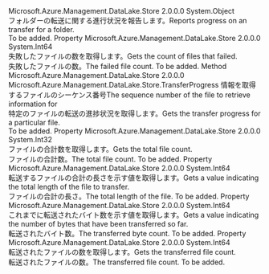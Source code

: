 <Type Name="TransferFolderProgress" FullName="Microsoft.Azure.Management.DataLake.Store.TransferFolderProgress">
  <TypeSignature Language="C#" Value="public class TransferFolderProgress" />
  <TypeSignature Language="ILAsm" Value=".class public auto ansi beforefieldinit TransferFolderProgress extends System.Object" />
  <TypeSignature Language="DocId" Value="T:Microsoft.Azure.Management.DataLake.Store.TransferFolderProgress" />
  <TypeSignature Language="VB.NET" Value="Public Class TransferFolderProgress" />
  <TypeSignature Language="F#" Value="type TransferFolderProgress = class" />
  <AssemblyInfo>
    <AssemblyName>Microsoft.Azure.Management.DataLake.Store</AssemblyName>
    <AssemblyVersion>2.0.0.0</AssemblyVersion>
  </AssemblyInfo>
  <Base>
    <BaseTypeName>System.Object</BaseTypeName>
  </Base>
  <Interfaces />
  <Docs>
    <summary>
            <span data-ttu-id="b3acd-101">フォルダーの転送に関する進行状況を報告します。</span><span class="sxs-lookup"><span data-stu-id="b3acd-101">Reports progress on an transfer for a folder.</span></span>
            </summary>
    <remarks>To be added.</remarks>
  </Docs>
  <Members>
    <Member MemberName="FailedFileCount">
      <MemberSignature Language="C#" Value="public long FailedFileCount { get; }" />
      <MemberSignature Language="ILAsm" Value=".property instance int64 FailedFileCount" />
      <MemberSignature Language="DocId" Value="P:Microsoft.Azure.Management.DataLake.Store.TransferFolderProgress.FailedFileCount" />
      <MemberSignature Language="VB.NET" Value="Public ReadOnly Property FailedFileCount As Long" />
      <MemberSignature Language="F#" Value="member this.FailedFileCount : int64" Usage="Microsoft.Azure.Management.DataLake.Store.TransferFolderProgress.FailedFileCount" />
      <MemberType>Property</MemberType>
      <AssemblyInfo>
        <AssemblyName>Microsoft.Azure.Management.DataLake.Store</AssemblyName>
        <AssemblyVersion>2.0.0.0</AssemblyVersion>
      </AssemblyInfo>
      <ReturnValue>
        <ReturnType>System.Int64</ReturnType>
      </ReturnValue>
      <Docs>
        <summary>
            <span data-ttu-id="b3acd-102">失敗したファイルの数を取得します。</span><span class="sxs-lookup"><span data-stu-id="b3acd-102">Gets the count of files that failed.</span></span>
            </summary>
        <value>
            <span data-ttu-id="b3acd-103">失敗したファイルの数。</span><span class="sxs-lookup"><span data-stu-id="b3acd-103">The failed file count.</span></span>
            </value>
        <remarks>To be added.</remarks>
      </Docs>
    </Member>
    <Member MemberName="GetSegmentProgress">
      <MemberSignature Language="C#" Value="public Microsoft.Azure.Management.DataLake.Store.TransferProgress GetSegmentProgress (int segmentNumber);" />
      <MemberSignature Language="ILAsm" Value=".method public hidebysig instance class Microsoft.Azure.Management.DataLake.Store.TransferProgress GetSegmentProgress(int32 segmentNumber) cil managed" />
      <MemberSignature Language="DocId" Value="M:Microsoft.Azure.Management.DataLake.Store.TransferFolderProgress.GetSegmentProgress(System.Int32)" />
      <MemberSignature Language="VB.NET" Value="Public Function GetSegmentProgress (segmentNumber As Integer) As TransferProgress" />
      <MemberSignature Language="F#" Value="member this.GetSegmentProgress : int -&gt; Microsoft.Azure.Management.DataLake.Store.TransferProgress" Usage="transferFolderProgress.GetSegmentProgress segmentNumber" />
      <MemberType>Method</MemberType>
      <AssemblyInfo>
        <AssemblyName>Microsoft.Azure.Management.DataLake.Store</AssemblyName>
        <AssemblyVersion>2.0.0.0</AssemblyVersion>
      </AssemblyInfo>
      <ReturnValue>
        <ReturnType>Microsoft.Azure.Management.DataLake.Store.TransferProgress</ReturnType>
      </ReturnValue>
      <Parameters>
        <Parameter Name="segmentNumber" Type="System.Int32" />
      </Parameters>
      <Docs>
        <param name="segmentNumber"><span data-ttu-id="b3acd-104">情報を取得するファイルのシーケンス番号</span><span class="sxs-lookup"><span data-stu-id="b3acd-104">The sequence number of the file to retrieve information for</span></span></param>
        <summary>
            <span data-ttu-id="b3acd-105">特定のファイルの転送の進捗状況を取得します。</span><span class="sxs-lookup"><span data-stu-id="b3acd-105">Gets the transfer progress for a particular file.</span></span>
            </summary>
        <returns />
        <remarks>To be added.</remarks>
      </Docs>
    </Member>
    <Member MemberName="TotalFileCount">
      <MemberSignature Language="C#" Value="public int TotalFileCount { get; }" />
      <MemberSignature Language="ILAsm" Value=".property instance int32 TotalFileCount" />
      <MemberSignature Language="DocId" Value="P:Microsoft.Azure.Management.DataLake.Store.TransferFolderProgress.TotalFileCount" />
      <MemberSignature Language="VB.NET" Value="Public ReadOnly Property TotalFileCount As Integer" />
      <MemberSignature Language="F#" Value="member this.TotalFileCount : int" Usage="Microsoft.Azure.Management.DataLake.Store.TransferFolderProgress.TotalFileCount" />
      <MemberType>Property</MemberType>
      <AssemblyInfo>
        <AssemblyName>Microsoft.Azure.Management.DataLake.Store</AssemblyName>
        <AssemblyVersion>2.0.0.0</AssemblyVersion>
      </AssemblyInfo>
      <ReturnValue>
        <ReturnType>System.Int32</ReturnType>
      </ReturnValue>
      <Docs>
        <summary>
            <span data-ttu-id="b3acd-106">ファイルの合計数を取得します。</span><span class="sxs-lookup"><span data-stu-id="b3acd-106">Gets the total file count.</span></span>
            </summary>
        <value>
            <span data-ttu-id="b3acd-107">ファイルの合計数。</span><span class="sxs-lookup"><span data-stu-id="b3acd-107">The total file count.</span></span>
            </value>
        <remarks>To be added.</remarks>
      </Docs>
    </Member>
    <Member MemberName="TotalFileLength">
      <MemberSignature Language="C#" Value="public long TotalFileLength { get; }" />
      <MemberSignature Language="ILAsm" Value=".property instance int64 TotalFileLength" />
      <MemberSignature Language="DocId" Value="P:Microsoft.Azure.Management.DataLake.Store.TransferFolderProgress.TotalFileLength" />
      <MemberSignature Language="VB.NET" Value="Public ReadOnly Property TotalFileLength As Long" />
      <MemberSignature Language="F#" Value="member this.TotalFileLength : int64" Usage="Microsoft.Azure.Management.DataLake.Store.TransferFolderProgress.TotalFileLength" />
      <MemberType>Property</MemberType>
      <AssemblyInfo>
        <AssemblyName>Microsoft.Azure.Management.DataLake.Store</AssemblyName>
        <AssemblyVersion>2.0.0.0</AssemblyVersion>
      </AssemblyInfo>
      <ReturnValue>
        <ReturnType>System.Int64</ReturnType>
      </ReturnValue>
      <Docs>
        <summary>
            <span data-ttu-id="b3acd-108">転送するファイルの合計の長さを示す値を取得します。</span><span class="sxs-lookup"><span data-stu-id="b3acd-108">Gets a value indicating the total length of the file to transfer.</span></span>
            </summary>
        <value>
            <span data-ttu-id="b3acd-109">ファイルの合計の長さ。</span><span class="sxs-lookup"><span data-stu-id="b3acd-109">The total length of the file.</span></span>
            </value>
        <remarks>To be added.</remarks>
      </Docs>
    </Member>
    <Member MemberName="TransferredByteCount">
      <MemberSignature Language="C#" Value="public long TransferredByteCount { get; }" />
      <MemberSignature Language="ILAsm" Value=".property instance int64 TransferredByteCount" />
      <MemberSignature Language="DocId" Value="P:Microsoft.Azure.Management.DataLake.Store.TransferFolderProgress.TransferredByteCount" />
      <MemberSignature Language="VB.NET" Value="Public ReadOnly Property TransferredByteCount As Long" />
      <MemberSignature Language="F#" Value="member this.TransferredByteCount : int64" Usage="Microsoft.Azure.Management.DataLake.Store.TransferFolderProgress.TransferredByteCount" />
      <MemberType>Property</MemberType>
      <AssemblyInfo>
        <AssemblyName>Microsoft.Azure.Management.DataLake.Store</AssemblyName>
        <AssemblyVersion>2.0.0.0</AssemblyVersion>
      </AssemblyInfo>
      <ReturnValue>
        <ReturnType>System.Int64</ReturnType>
      </ReturnValue>
      <Docs>
        <summary>
            <span data-ttu-id="b3acd-110">これまでに転送されたバイト数を示す値を取得します。</span><span class="sxs-lookup"><span data-stu-id="b3acd-110">Gets a value indicating the number of bytes that have been transferred so far.</span></span>
            </summary>
        <value>
            <span data-ttu-id="b3acd-111">転送されたバイト数。</span><span class="sxs-lookup"><span data-stu-id="b3acd-111">The transferred byte count.</span></span>
            </value>
        <remarks>To be added.</remarks>
      </Docs>
    </Member>
    <Member MemberName="TransferredFileCount">
      <MemberSignature Language="C#" Value="public long TransferredFileCount { get; }" />
      <MemberSignature Language="ILAsm" Value=".property instance int64 TransferredFileCount" />
      <MemberSignature Language="DocId" Value="P:Microsoft.Azure.Management.DataLake.Store.TransferFolderProgress.TransferredFileCount" />
      <MemberSignature Language="VB.NET" Value="Public ReadOnly Property TransferredFileCount As Long" />
      <MemberSignature Language="F#" Value="member this.TransferredFileCount : int64" Usage="Microsoft.Azure.Management.DataLake.Store.TransferFolderProgress.TransferredFileCount" />
      <MemberType>Property</MemberType>
      <AssemblyInfo>
        <AssemblyName>Microsoft.Azure.Management.DataLake.Store</AssemblyName>
        <AssemblyVersion>2.0.0.0</AssemblyVersion>
      </AssemblyInfo>
      <ReturnValue>
        <ReturnType>System.Int64</ReturnType>
      </ReturnValue>
      <Docs>
        <summary>
            <span data-ttu-id="b3acd-112">転送されたファイルの数を取得します。</span><span class="sxs-lookup"><span data-stu-id="b3acd-112">Gets the transferred file count.</span></span>
            </summary>
        <value>
            <span data-ttu-id="b3acd-113">転送されたファイルの数。</span><span class="sxs-lookup"><span data-stu-id="b3acd-113">The transferred file count.</span></span>
            </value>
        <remarks>To be added.</remarks>
      </Docs>
    </Member>
  </Members>
</Type>